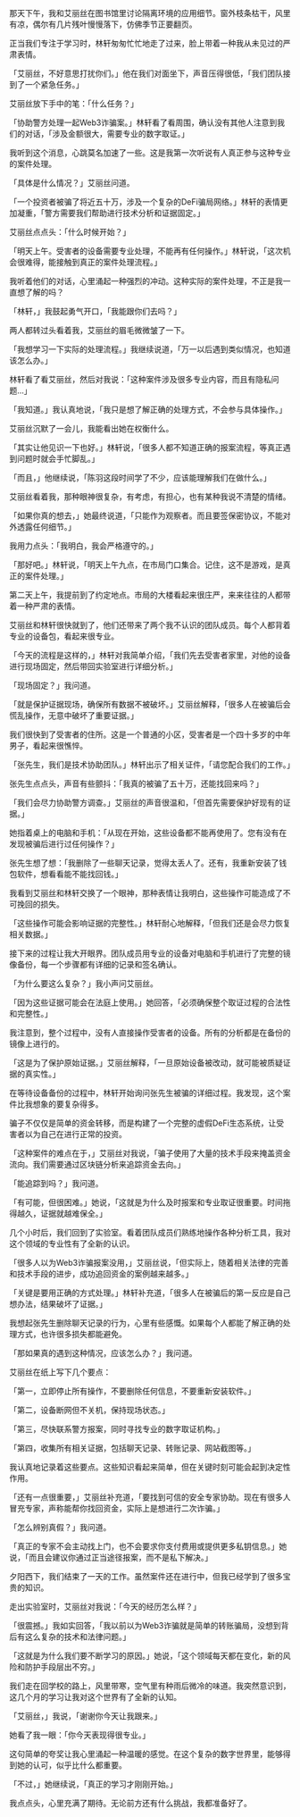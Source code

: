 那天下午，我和艾丽丝在图书馆里讨论隔离环境的应用细节。窗外枝条枯干，风里有凉，偶尔有几片残叶慢慢落下，仿佛季节正要翻页。

正当我们专注于学习时，林轩匆匆忙忙地走了过来，脸上带着一种我从未见过的严肃表情。

「艾丽丝，不好意思打扰你们。」他在我们对面坐下，声音压得很低，「我们团队接到了一个紧急任务。」

艾丽丝放下手中的笔：「什么任务？」

「协助警方处理一起Web3诈骗案。」林轩看了看周围，确认没有其他人注意到我们的对话，「涉及金额很大，需要专业的数字取证。」

我听到这个消息，心跳莫名加速了一些。这是我第一次听说有人真正参与这种专业的案件处理。

「具体是什么情况？」艾丽丝问道。

「一个投资者被骗了将近五十万，涉及一个复杂的DeFi骗局网络。」林轩的表情更加凝重，「警方需要我们帮助进行技术分析和证据固定。」

艾丽丝点点头：「什么时候开始？」

「明天上午。受害者的设备需要专业处理，不能再有任何操作。」林轩说，「这次机会很难得，能接触到真正的案件处理流程。」

我听着他们的对话，心里涌起一种强烈的冲动。这种实际的案件处理，不正是我一直想了解的吗？

「林轩，」我鼓起勇气开口，「我能跟你们去吗？」

两人都转过头看着我，艾丽丝的眉毛微微皱了一下。

「我想学习一下实际的处理流程。」我继续说道，「万一以后遇到类似情况，也知道该怎么办。」

林轩看了看艾丽丝，然后对我说：「这种案件涉及很多专业内容，而且有隐私问题...」

「我知道。」我认真地说，「我只是想了解正确的处理方式，不会参与具体操作。」

艾丽丝沉默了一会儿，我能看出她在权衡什么。

「其实让他见识一下也好。」林轩说，「很多人都不知道正确的报案流程，等真正遇到问题时就会手忙脚乱。」

「而且，」他继续说，「陈羽这段时间学了不少，应该能理解我们在做什么。」

艾丽丝看着我，那种眼神很复杂，有考虑，有担心，也有某种我说不清楚的情绪。

「如果你真的想去，」她最终说道，「只能作为观察者。而且要签保密协议，不能对外透露任何细节。」

我用力点头：「我明白，我会严格遵守的。」

「那好吧。」林轩说，「明天上午九点，在市局门口集合。记住，这不是游戏，是真正的案件处理。」

第二天上午，我提前到了约定地点。市局的大楼看起来很庄严，来来往往的人都带着一种严肃的表情。

艾丽丝和林轩很快就到了，他们还带来了两个我不认识的团队成员。每个人都背着专业的设备包，看起来很专业。

「今天的流程是这样的，」林轩对我简单介绍，「我们先去受害者家里，对他的设备进行现场固定，然后带回实验室进行详细分析。」

「现场固定？」我问道。

「就是保护证据现场，确保所有数据不被破坏。」艾丽丝解释，「很多人在被骗后会慌乱操作，无意中破坏了重要证据。」

我们很快到了受害者的住所。这是一个普通的小区，受害者是一个四十多岁的中年男子，看起来很憔悴。

「张先生，我们是技术协助团队。」林轩出示了相关证件，「请您配合我们的工作。」

张先生点点头，声音有些颤抖：「我真的被骗了五十万，还能找回来吗？」

「我们会尽力协助警方调查。」艾丽丝的声音很温和，「但首先需要保护好现有的证据。」

她指着桌上的电脑和手机：「从现在开始，这些设备都不能再使用了。您有没有在发现被骗后进行过任何操作？」

张先生想了想：「我删除了一些聊天记录，觉得太丢人了。还有，我重新安装了钱包软件，想看看能不能找回钱。」

我看到艾丽丝和林轩交换了一个眼神，那种表情让我明白，这些操作可能造成了不可挽回的损失。

「这些操作可能会影响证据的完整性。」林轩耐心地解释，「但我们还是会尽力恢复相关数据。」

接下来的过程让我大开眼界。团队成员用专业的设备对电脑和手机进行了完整的镜像备份，每一个步骤都有详细的记录和签名确认。

「为什么要这么复杂？」我小声问艾丽丝。

「因为这些证据可能会在法庭上使用。」她回答，「必须确保整个取证过程的合法性和完整性。」

我注意到，整个过程中，没有人直接操作受害者的设备。所有的分析都是在备份的镜像上进行的。

「这是为了保护原始证据。」艾丽丝解释，「一旦原始设备被改动，就可能被质疑证据的真实性。」

在等待设备备份的过程中，林轩开始询问张先生被骗的详细过程。我发现，这个案件比我想象的要复杂得多。

骗子不仅仅是简单的资金转移，而是构建了一个完整的虚假DeFi生态系统，让受害者以为自己在进行正常的投资。

「这种案件的难点在于，」艾丽丝对我说，「骗子使用了大量的技术手段来掩盖资金流向。我们需要通过区块链分析来追踪资金去向。」

「能追踪到吗？」我问道。

「有可能，但很困难。」她说，「这就是为什么及时报案和专业取证很重要。时间拖得越久，证据就越难保全。」

几个小时后，我们回到了实验室。看着团队成员们熟练地操作各种分析工具，我对这个领域的专业性有了全新的认识。

「很多人以为Web3诈骗报案没用，」艾丽丝说，「但实际上，随着相关法律的完善和技术手段的进步，成功追回资金的案例越来越多。」

「关键是要用正确的方式处理。」林轩补充道，「很多人在被骗后的第一反应是自己想办法，结果破坏了证据。」

我想起张先生删除聊天记录的行为，心里有些感慨。如果每个人都能了解正确的处理方式，也许很多损失都能避免。

「那如果真的遇到这种情况，应该怎么办？」我问道。

艾丽丝在纸上写下几个要点：

「第一，立即停止所有操作，不要删除任何信息，不要重新安装软件。」

「第二，设备断网但不关机，保持现场状态。」

「第三，尽快联系警方报案，同时寻找专业的数字取证机构。」

「第四，收集所有相关证据，包括聊天记录、转账记录、网站截图等。」

我认真地记录着这些要点。这些知识看起来简单，但在关键时刻可能会起到决定性作用。

「还有一点很重要，」艾丽丝补充道，「要找到可信的安全专家协助。现在有很多人冒充专家，声称能帮你找回资金，实际上是想进行二次诈骗。」

「怎么辨别真假？」我问道。

「真正的专家不会主动找上门，也不会要求你支付费用或提供更多私钥信息。」她说，「而且会建议你通过正当途径报案，而不是私下解决。」

夕阳西下，我们结束了一天的工作。虽然案件还在进行中，但我已经学到了很多宝贵的知识。

走出实验室时，艾丽丝对我说：「今天的经历怎么样？」

「很震撼。」我如实回答，「我以前以为Web3诈骗就是简单的转账骗局，没想到背后有这么复杂的技术和法律问题。」

「这就是为什么我们要不断学习的原因。」她说，「这个领域每天都在变化，新的风险和防护手段层出不穷。」

我们走在回学校的路上，风里带寒，空气里有种雨后微冷的味道。我突然意识到，这几个月的学习让我对这个世界有了全新的认知。

「艾丽丝，」我说，「谢谢你今天让我跟来。」

她看了我一眼：「你今天表现得很专业。」

这句简单的夸奖让我心里涌起一种温暖的感觉。在这个复杂的数字世界里，能够得到她的认可，似乎比什么都重要。

「不过，」她继续说，「真正的学习才刚刚开始。」

我点点头，心里充满了期待。无论前方还有什么挑战，我都准备好了。 